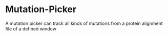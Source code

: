 # Mutation-Picker
A mutation picker can track all kinds of mutations from a protein alignment file of a defined window
